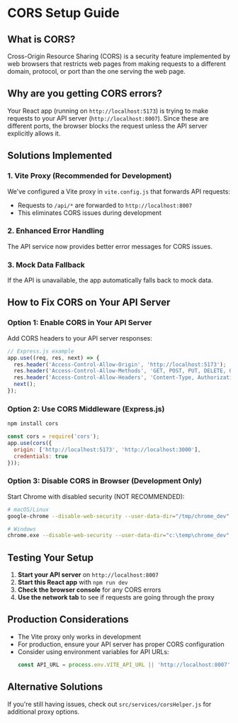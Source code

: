 # CORS Setup Guide

## What is CORS?
Cross-Origin Resource Sharing (CORS) is a security feature implemented by web browsers that restricts web pages from making requests to a different domain, protocol, or port than the one serving the web page.

## Why are you getting CORS errors?
Your React app (running on `http://localhost:5173`) is trying to make requests to your API server (`http://localhost:8007`). Since these are different ports, the browser blocks the request unless the API server explicitly allows it.

## Solutions Implemented

### 1. Vite Proxy (Recommended for Development)
We've configured a Vite proxy in `vite.config.js` that forwards API requests:
- Requests to `/api/*` are forwarded to `http://localhost:8007`
- This eliminates CORS issues during development

### 2. Enhanced Error Handling
The API service now provides better error messages for CORS issues.

### 3. Mock Data Fallback
If the API is unavailable, the app automatically falls back to mock data.

## How to Fix CORS on Your API Server

### Option 1: Enable CORS in Your API Server
Add CORS headers to your API server responses:

```javascript
// Express.js example
app.use((req, res, next) => {
  res.header('Access-Control-Allow-Origin', 'http://localhost:5173');
  res.header('Access-Control-Allow-Methods', 'GET, POST, PUT, DELETE, OPTIONS');
  res.header('Access-Control-Allow-Headers', 'Content-Type, Authorization');
  next();
});
```

### Option 2: Use CORS Middleware (Express.js)
```bash
npm install cors
```

```javascript
const cors = require('cors');
app.use(cors({
  origin: ['http://localhost:5173', 'http://localhost:3000'],
  credentials: true
}));
```

### Option 3: Disable CORS in Browser (Development Only)
Start Chrome with disabled security (NOT RECOMMENDED):
```bash
# macOS/Linux
google-chrome --disable-web-security --user-data-dir="/tmp/chrome_dev"

# Windows
chrome.exe --disable-web-security --user-data-dir="c:\temp\chrome_dev"
```

## Testing Your Setup

1. **Start your API server** on `http://localhost:8007`
2. **Start this React app** with `npm run dev`
3. **Check the browser console** for any CORS errors
4. **Use the network tab** to see if requests are going through the proxy

## Production Considerations

- The Vite proxy only works in development
- For production, ensure your API server has proper CORS configuration
- Consider using environment variables for API URLs:
  ```javascript
  const API_URL = process.env.VITE_API_URL || 'http://localhost:8007';
  ```

## Alternative Solutions

If you're still having issues, check out `src/services/corsHelper.js` for additional proxy options.
